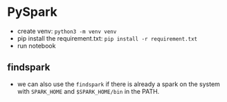 # PySpark

* create venv: `python3 -m venv venv`
* pip install the requirement.txt: `pip install -r requirement.txt`
* run notebook

## findspark
* we can also use the `findspark` if there is already a spark on the system with `SPARK_HOME` and `$SPARK_HOME/bin` in the PATH.
